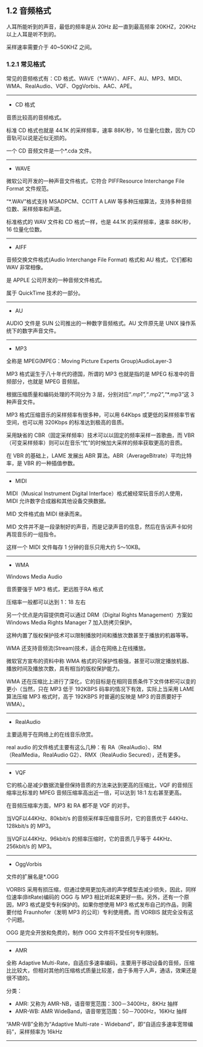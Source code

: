 ## 1.2 音频格式

人耳所能听到的声音，最低的频率是从 20Hz 起一直到最高频率 20KHZ，20KHz 以上人耳是听不到的。

采样速率需要介于 40~50KHZ 之间。

### 1.2.1 常见格式
常见的音频格式有：CD 格式、WAVE（*.WAV）、AIFF、AU、MP3、MIDI、WMA、RealAudio、VQF、OggVorbis、AAC、APE。

---

- CD 格式

音质比较高的音频格式。

标准 CD 格式也就是 44.1K 的采样频率，速率 88K/秒，16 位量化位数，因为 CD 音轨可以说是近似无损的。

一个 CD 音频文件是一个*.cda 文件。

---

- WAVE

微软公司开发的一种声音文件格式，它符合 PIFFResource Interchange File Format 文件规范。

“*.WAV”格式支持 MSADPCM、CCITT A LAW 等多种压缩算法，支持多种音频位数、采样频率和声道。

标准格式的 WAV 文件和 CD 格式一样，也是 44.1K 的采样频率，速率 88K/秒，16 位量化位数。

---

- AIFF

音频交换文件格式(Audio Interchange File Format) 格式和 AU 格式，它们都和 WAV 非常相像。

是 APPLE 公司开发的一种音频文件格式。

属于 QuickTime 技术的一部分。

---

- AU

AUDIO 文件是 SUN 公司推出的一种数字音频格式。AU 文件原先是 UNIX 操作系统下的数字声音文件。

---

- MP3

全称是 MPEG(MPEG：Moving Picture Experts Group)AudioLayer-3

MP3 格式诞生于八十年代的德国，所谓的 MP3 也就是指的是 MPEG 标准中的音频部分，也就是 MPEG 音频层。

根据压缩质量和编码处理的不同分为 3 层，分别对应“*.mp1",“*.mp2”,“*.mp3”这 3 种声音文件。

MP3 格式压缩音乐的采样频率有很多种，可以用 64Kbps 或更低的采样频率节省空间，也可以用 320Kbps 的标准达到极高的音质。

采用缺省的 CBR（固定采样频率）技术可以以固定的频率采样一首歌曲，而 VBR（可变采样频率）则可以在音乐“忙”的时候加大采样的频率获取更高的音质。

在 VBR 的基础上，LAME 发展出 ABR 算法。ABR（AverageBitrate）平均比特率，是 VBR 的一种插值参数。

---

- MIDI

MIDI（Musical Instrument Digital Interface）格式被经常玩音乐的人使用，MIDI 允许数字合成器和其他设备交换数据。

MID 文件格式由 MIDI 继承而来。

MID 文件并不是一段录制好的声音，而是记录声音的信息，然后在告诉声卡如何再现音乐的一组指令。

这样一个 MIDI 文件每存 1 分钟的音乐只用大约 5～10KB。

---

- WMA

Windows Media Audio

音质要强于 MP3 格式，更远胜于RA 格式

压缩率一般都可以达到 1：18 左右

另一个优点是内容提供商可以通过 DRM（Digital Rights Management）方案如 Windows Media Rights Manager 7 加入防拷贝保护。

这种内置了版权保护技术可以限制播放时间和播放次数甚至于播放的机器等等。

WMA 还支持音频流(Stream)技术，适合在网络上在线播放。
 
微软官方宣布的资料中称 WMA 格式的可保护性极强，甚至可以限定播放机器、播放时间及播放次数，具有相当的版权保护能力。

WMA 还在压缩比上进行了深化，它的目标是在相同音质条件下文件体积可以变的更小（当然，只在 MP3 低于 192KBPS 码率的情况下有效，实际上当采用 LAME 算法压缩 MP3 格式时，高于 192KBPS 时普遍的反映是 MP3 的音质要好于 WMA）。

---

- RealAudio

主要适用于在网络上的在线音乐欣赏。

real audio 的文件格式主要有这么几种：有 RA（RealAudio）、RM（RealMedia，RealAudio G2）、RMX（RealAudio Secured），还有更多。

---

- VQF

它的核心是减少数据流量但保持音质的方法来达到更高的压缩比，VQF 的音频压缩率比标准的 MPEG 音频压缩率高出近一倍，可以达到 18:1 左右甚至更高。

在音频压缩率方面，MP3 和 RA 都不是 VQF 的对手。

当VQF以44KHz、80kbit/s 的音频采样率压缩音乐时，它的音质优于 44KHz、128kbit/s 的 MP3。

当VQF以44KHz、96kbit/s 的频率压缩时，它的音质几乎等于 44KHz、256kbit/s 的 MP3。

---

- OggVorbis

文件的扩展名是*.OGG

VORBIS 采用有损压缩，但通过使用更加先进的声学模型去减少损失，因此，同样位速率(BitRate)编码的 OGG 与 MP3 相比听起来更好一些。另外，还有一个原因，MP3 格式是受专利保护的。如果你想使用 MP3 格式发布自己的作品，则需要付给 Fraunhofer（发明 MP3 的公司）专利使用费。而 VORBIS 就完全没有这个问题。

OGG 是完全开放和免费的，制作 OGG 文件将不受任何专利限制。

---

- AMR

全称 Adaptive Multi-Rate，自适应多速率编码，主要用于移动设备的音频，压缩比比较大，但相对其他的压缩格式质量比较差，由于多用于人声，通话，效果还是很不错的。

分类：
- AMR: 又称为 AMR-NB，语音带宽范围：300－3400Hz，8KHz 抽样
- AMR-WB: AMR WideBand，语音带宽范围：50－7000Hz，16KHz 抽样

“AMR-WB”全称为“Adaptive Multi-rate - Wideband”，即“自适应多速率宽带编码”，采样频率为 16kHz

---
